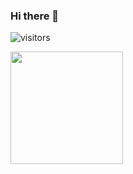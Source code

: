 ### Hi there 👋

![visitors](https://visitor-badge.glitch.me/badge?iferhatzdemir=iferhatzdemir)

<img height="180em" src="https://github-readme-stats.vercel.app/api?username=iferhatzdemir&show_icons=true&hide_border=true&&count_private=true&include_all_commits=true" />


<!--
**iferhatzdemir/iferhatzdemir** is a ✨ _special_ ✨ repository because its `README.md` (this file) appears on your GitHub profile.

Here are some ideas to get you started:

- 🔭 I’m currently working on ...
- 🌱 I’m currently learning ...
- 👯 I’m looking to collaborate on ...
- 🤔 I’m looking for help with ...
- 💬 Ask me about ...
- 📫 How to reach me: ...
- 😄 Pronouns: ...
- ⚡ Fun fact: ...
-->
